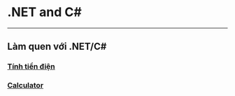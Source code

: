 # .NET and C# #
---

## Làm quen với .NET/C# #

### [Tính tiền điện](electricitybill)

### [Calculator](Calculator)